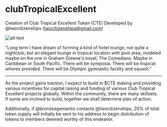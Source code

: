 # clubTropicalExcellent 

Creation of Club Tropical Excellent Token (CTE)
Developed by @twocitizenships (twocitizenships@gmail.com)

![alt text](https://github.com/twocitizenships/clubTropicalExcellent-ERC20/blob/main/CTEPalm.png?raw=true)

"Long term I have dream of forming a kind of hotel lounge, not quite a nightclub, but an elegant lounge in tropical location with pool area, modeled maybe on the one in Graham Greene's novel, The Comedians.  Maybe in Caribbean or South Pacific.  There will be symposia.  There will be tropical whores provided. There will be Olympic gymnastic facility and squash."

_________________

As the project gains traction, I expect to build in $CTE staking and providing various incentives for capital raising and funding of various Club Tropical Excellent projects globally.  Within the community, there are many skillsets.  If some are inclined to build, together we shall determine plan of action.

Additionally, if @bronzeagemantis contacts @twocitizenships, 20% of total token supply will initially be sent to his address to begin distribution of tokens to members deemed worthy of this endeavor.
